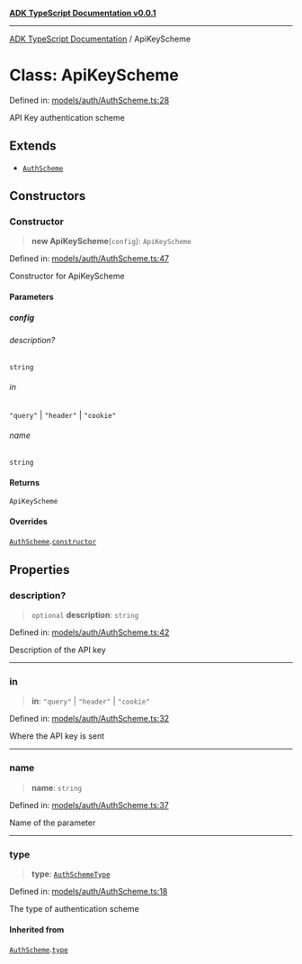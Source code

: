[**ADK TypeScript Documentation v0.0.1**](../README.md)

***

[ADK TypeScript Documentation](../globals.md) / ApiKeyScheme

# Class: ApiKeyScheme

Defined in: [models/auth/AuthScheme.ts:28](https://github.com/pontus-devoteam/adk-typescript/blob/0f66151c645c59f98bf29f75515acbeb98026e1f/src/models/auth/AuthScheme.ts#L28)

API Key authentication scheme

## Extends

- [`AuthScheme`](AuthScheme.md)

## Constructors

### Constructor

> **new ApiKeyScheme**(`config`): `ApiKeyScheme`

Defined in: [models/auth/AuthScheme.ts:47](https://github.com/pontus-devoteam/adk-typescript/blob/0f66151c645c59f98bf29f75515acbeb98026e1f/src/models/auth/AuthScheme.ts#L47)

Constructor for ApiKeyScheme

#### Parameters

##### config

###### description?

`string`

###### in

`"query"` \| `"header"` \| `"cookie"`

###### name

`string`

#### Returns

`ApiKeyScheme`

#### Overrides

[`AuthScheme`](AuthScheme.md).[`constructor`](AuthScheme.md#constructor)

## Properties

### description?

> `optional` **description**: `string`

Defined in: [models/auth/AuthScheme.ts:42](https://github.com/pontus-devoteam/adk-typescript/blob/0f66151c645c59f98bf29f75515acbeb98026e1f/src/models/auth/AuthScheme.ts#L42)

Description of the API key

***

### in

> **in**: `"query"` \| `"header"` \| `"cookie"`

Defined in: [models/auth/AuthScheme.ts:32](https://github.com/pontus-devoteam/adk-typescript/blob/0f66151c645c59f98bf29f75515acbeb98026e1f/src/models/auth/AuthScheme.ts#L32)

Where the API key is sent

***

### name

> **name**: `string`

Defined in: [models/auth/AuthScheme.ts:37](https://github.com/pontus-devoteam/adk-typescript/blob/0f66151c645c59f98bf29f75515acbeb98026e1f/src/models/auth/AuthScheme.ts#L37)

Name of the parameter

***

### type

> **type**: [`AuthSchemeType`](../enumerations/AuthSchemeType.md)

Defined in: [models/auth/AuthScheme.ts:18](https://github.com/pontus-devoteam/adk-typescript/blob/0f66151c645c59f98bf29f75515acbeb98026e1f/src/models/auth/AuthScheme.ts#L18)

The type of authentication scheme

#### Inherited from

[`AuthScheme`](AuthScheme.md).[`type`](AuthScheme.md#type)
